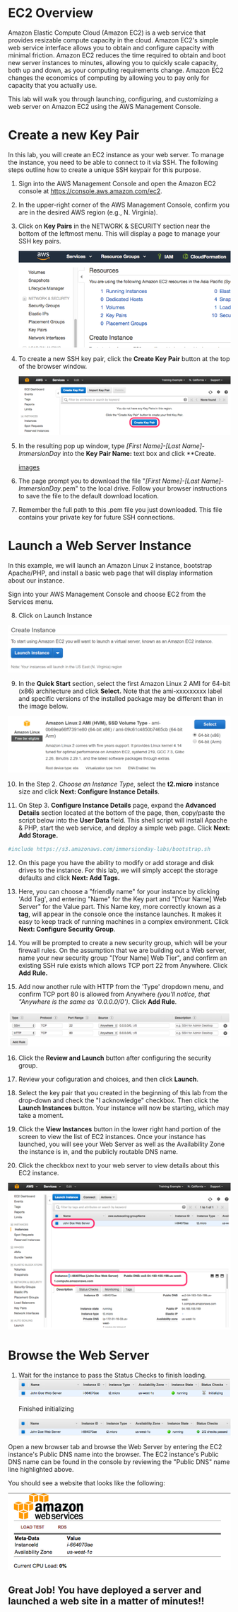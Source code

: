 EC2 Overview
============

Amazon Elastic Compute Cloud (Amazon EC2) is a web service that provides
resizable compute capacity in the cloud. Amazon EC2's simple web service
interface allows you to obtain and configure capacity with minimal
friction. Amazon EC2 reduces the time required to obtain and boot new
server instances to minutes, allowing you to quickly scale capacity,
both up and down, as your computing requirements change. Amazon EC2
changes the economics of computing by allowing you to pay only for
capacity that you actually use.

This lab will walk you through launching, configuring, and customizing a
web server on Amazon EC2 using the AWS Management Console.

Create a new Key Pair
=====================

In this lab, you will create an EC2 instance as your web server. To
manage the instance, you need to be able to connect to it via SSH. The
following steps outline how to create a unique SSH keypair for this
purpose.

1.  Sign into the AWS Management Console and open the Amazon EC2 console
    at <https://console.aws.amazon.com/ec2>.

2.  In the upper-right corner of the AWS Management Console, confirm you
    are in the desired AWS region (e.g., N. Virginia).
    
3.  Click on **Key Pairs** in the NETWORK & SECURITY section near the
    bottom of the leftmost menu. This will display a page to manage your
    SSH key pairs.

    ![images](media/image2.png)

4.  To create a new SSH key pair, click the **Create Key Pair** button at the top of the browser window.

    ![images](./media/image3.png)

5.  In the resulting pop up window, type *\[First Name\]-\[Last Name\]-ImmersionDay* into the **Key Pair Name:** text box and click **Create.
    
    [images](./media/image4.png)
    
6.  The page prompt you to download the file "*\[First Name\]-\[Last
    Name\]-ImmersionDay*.pem" to the local drive. Follow your browser
    instructions to save the file to the default download location.

7.  Remember the full path to this .pem file you just downloaded. This
    file contains your private key for future SSH connections.

Launch a Web Server Instance
============================

In this example, we will launch an Amazon Linux 2 instance, bootstrap
Apache/PHP, and install a basic web page that will display information
about our instance.

Sign into your AWS Management Console and choose EC2 from the Services
menu.

8.  Click on Launch Instance

![images](./media/image7.png)

9.  In the **Quick Start** section, select the first Amazon Linux 2 AMI
    for 64-bit (x86) architecture and click **Select.** Note that the
    ami-xxxxxxxxx label and specific versions of the installed package
    may be different than in the image below.

![images](./media/image8.png)

10. In the Step 2. *Choose an Instance Type*, select the **t2.micro**
    instance size and click **Next: Configure Instance Details**.

11. On Step 3. **Configure Instance Details** page, expand the
    **Advanced Details** section located at the bottom of the page,
    then, copy/paste the script below into the **User Data** field. This
    shell script will install Apache & PHP, start the web service, and
    deploy a simple web page. Click **Next: Add Storage.**
    
```sh
#include https://s3.amazonaws.com/immersionday-labs/bootstrap.sh
```

    
12. On this page you have the ability to modify or add storage and disk
    drives to the instance. For this lab, we will simply accept the
    storage defaults and click **Next: Add Tags.**

13. Here, you can choose a "friendly name" for your instance by clicking
    'Add Tag', and entering "Name" for the Key part and "\[Your Name\]
    Web Server" for the Value part. This Name key, more correctly known
    as a **tag**, will appear in the console once the instance launches.
    It makes it easy to keep track of running machines in a complex
    environment. Click **Next: Configure Security Group**.

14. You will be prompted to create a new security group, which will be
    your firewall rules. On the assumption that we are building out a
    Web server, name your new security group "\[Your Name\] Web Tier",
    and confirm an existing SSH rule exists which allows TCP port 22
    from Anywhere. Click **Add Rule.**

15. Add now another rule with HTTP from the 'Type' dropdown menu, and
    confirm TCP port 80 is allowed from Anywhere *(you'll notice, that
    "Anywhere is the same as '0.0.0.0/0')*. Click **Add Rule**.

![images](./media/image9.png)

16. Click the **Review and Launch** button after configuring the
    security group.

17. Review your cofiguration and choices, and then click **Launch**.

18. Select the key pair that you created in the beginning of this lab
    from the drop-down and check the \"I acknowledge\" checkbox. Then
    click the **Launch Instances** button. Your instance will now be
    starting, which may take a moment.

19. Click the **View Instances** button in the lower right hand portion
    of the screen to view the list of EC2 instances. Once your instance
    has launched, you will see your Web Server as well as the
    Availability Zone the instance is in, and the publicly routable DNS
    name.

20. Click the checkbox next to your web server to view details about
    this EC2 instance.

![images](./media/image10.png)

Browse the Web Server
=====================

1.  Wait for the instance to pass the Status Checks to finish
    loading.
    ![images](./media/image11.png)
    
    Finished initializing
    
    ![images](./media/image12.png)

Open a new browser tab and browse the Web Server by entering the EC2
instance's Public DNS name into the browser. The EC2 instance's Public
DNS name can be found in the console by reviewing the "Public DNS" name
line highlighted above.


You should see a website that looks like the following:

![images](./media/image13.png)


Great Job! You have deployed a server and launched a web site in a matter of minutes!! 
--------------------------------------------------------------------------------------
